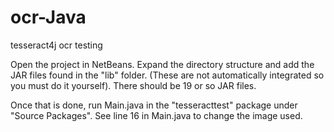 # ocr-Java
tesseract4j ocr testing

Open the project in NetBeans. Expand the directory structure and add the JAR files found in the "lib" folder. (These are not automatically integrated so you must do it yourself). There should be 19 or so JAR files. 

Once that is done, run Main.java in the "tesseracttest" package under "Source Packages".  See line 16 in Main.java to change the image used.
